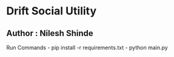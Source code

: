 
# Drift Social Utility
## Author : Nilesh Shinde

Run Commands
    - pip install -r requirements.txt
    - python main.py
